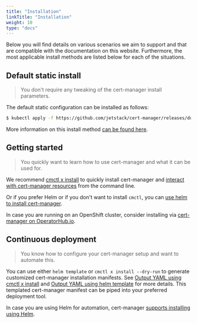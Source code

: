 ```yaml
---
title: "Installation"
linkTitle: "Installation"
weight: 10
type: "docs"
---
```


Below you will find details on various scenarios we aim to support and that are
compatible with the documentation on this website. Furthermore, the most applicable
install methods are listed below for each of the situations.

## Default static install

> You don't require any tweaking of the cert-manager install parameters.

The default static configuration can be installed as follows:
```bash
$ kubectl apply -f https://github.com/jetstack/cert-manager/releases/download/v1.7.0/cert-manager.yaml
```
More information on this install method [can be found here](./kubectl/).

## Getting started

> You quickly want to learn how to use cert-manager and what it can be used for.

We recommend [cmctl x install](./cmctl/) to quickly install cert-manager and [interact with cert-manager resources](../usage/cmctl/) from the command line.

Or if you prefer Helm or if you don't want to install `cmctl`, you can [use helm to install cert-manager](./helm/).

In case you are running on an OpenShift cluster, consider installing via [cert-manager on OperatorHub.io](./operator-lifecycle-manager/).

## Continuous deployment

> You know how to configure your cert-manager setup and want to automate this.

You can use either `helm template` or `cmctl x install --dry-run` to generate customized cert-manager installation manifests.
See [Output YAML using cmctl x install](./cmctl/#output-yaml) and [Output YAML using helm template](./helm/#output-yaml) for more details.
This templated cert-manager manifest can be piped into your preferred deployment tool.

In case you are using Helm for automation, cert-manager [supports installing using Helm](./helm/).
